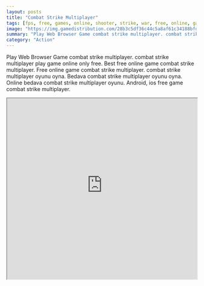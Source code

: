 ```yaml
---
layout: posts
title: "Combat Strike Multiplayer"
tags: [fps, free, games, online, shooter, strike, war, free, online, games, oyna, game, free, games, play, play, games]
image: "https://img.gamedistribution.com/28b3c5df36c44c5a8af61c34188bfd52.jpg"
summary: "Play Web Browser Game combat strike multiplayer. combat strike multiplayer play game online only free. Best free online game combat strike multiplayer. Free online game combat strike multiplayer. combat strike multiplayer oyunu oyna. Bedava combat strike multiplayer oyunu oyna. Online bedava combat strike multiplayer oyunu. Android, ios free game combat strike multiplayer."
category: "Action"
---
```


Play Web Browser Game combat strike multiplayer. combat strike multiplayer play game online only free. Best free online game combat strike multiplayer. Free online game combat strike multiplayer. combat strike multiplayer oyunu oyna. Bedava combat strike multiplayer oyunu oyna. Online bedava combat strike multiplayer oyunu. Android, ios free game combat strike multiplayer.

<iframe width="100%" height="480px;" src="https://html5.gamedistribution.com/28b3c5df36c44c5a8af61c34188bfd52/"></iframe>